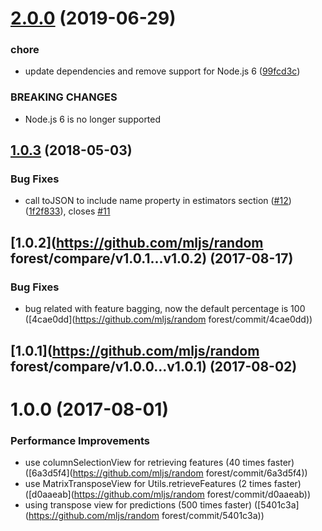 # [2.0.0](https://github.com/mljs/random-forest/compare/v1.0.3...v2.0.0) (2019-06-29)


### chore

* update dependencies and remove support for Node.js 6 ([99fcd3c](https://github.com/mljs/random-forest/commit/99fcd3c))


### BREAKING CHANGES

* Node.js 6 is no longer supported



<a name="1.0.3"></a>
## [1.0.3](https://github.com/mljs/random-forest/compare/v1.0.2...v1.0.3) (2018-05-03)


### Bug Fixes

* call toJSON to include name property in estimators section ([#12](https://github.com/mljs/random-forest/issues/12)) ([1f2f833](https://github.com/mljs/random-forest/commit/1f2f833)), closes [#11](https://github.com/mljs/random-forest/issues/11)



<a name="1.0.2"></a>
## [1.0.2](https://github.com/mljs/random forest/compare/v1.0.1...v1.0.2) (2017-08-17)


### Bug Fixes

* bug related with feature bagging, now the default percentage is 100 ([4cae0dd](https://github.com/mljs/random forest/commit/4cae0dd))



<a name="1.0.1"></a>
## [1.0.1](https://github.com/mljs/random forest/compare/v1.0.0...v1.0.1) (2017-08-02)



<a name="1.0.0"></a>
# 1.0.0 (2017-08-01)


### Performance Improvements

* use columnSelectionView for retrieving features (40 times faster) ([6a3d5f4](https://github.com/mljs/random forest/commit/6a3d5f4))
* use MatrixTransposeView for Utils.retrieveFeatures (2 times faster) ([d0aaeab](https://github.com/mljs/random forest/commit/d0aaeab))
* using transpose view for predictions (500 times faster) ([5401c3a](https://github.com/mljs/random forest/commit/5401c3a))



